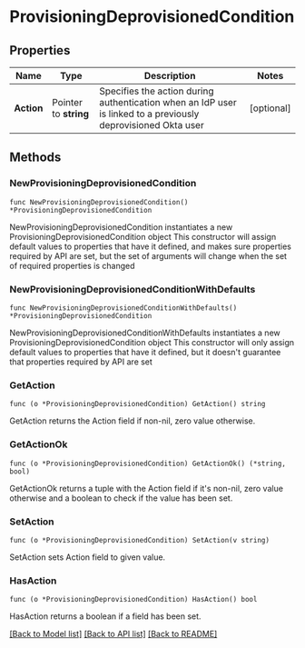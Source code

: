 # ProvisioningDeprovisionedCondition

## Properties

Name | Type | Description | Notes
------------ | ------------- | ------------- | -------------
**Action** | Pointer to **string** | Specifies the action during authentication when an IdP user is linked to a previously deprovisioned Okta user | [optional] 

## Methods

### NewProvisioningDeprovisionedCondition

`func NewProvisioningDeprovisionedCondition() *ProvisioningDeprovisionedCondition`

NewProvisioningDeprovisionedCondition instantiates a new ProvisioningDeprovisionedCondition object
This constructor will assign default values to properties that have it defined,
and makes sure properties required by API are set, but the set of arguments
will change when the set of required properties is changed

### NewProvisioningDeprovisionedConditionWithDefaults

`func NewProvisioningDeprovisionedConditionWithDefaults() *ProvisioningDeprovisionedCondition`

NewProvisioningDeprovisionedConditionWithDefaults instantiates a new ProvisioningDeprovisionedCondition object
This constructor will only assign default values to properties that have it defined,
but it doesn't guarantee that properties required by API are set

### GetAction

`func (o *ProvisioningDeprovisionedCondition) GetAction() string`

GetAction returns the Action field if non-nil, zero value otherwise.

### GetActionOk

`func (o *ProvisioningDeprovisionedCondition) GetActionOk() (*string, bool)`

GetActionOk returns a tuple with the Action field if it's non-nil, zero value otherwise
and a boolean to check if the value has been set.

### SetAction

`func (o *ProvisioningDeprovisionedCondition) SetAction(v string)`

SetAction sets Action field to given value.

### HasAction

`func (o *ProvisioningDeprovisionedCondition) HasAction() bool`

HasAction returns a boolean if a field has been set.


[[Back to Model list]](../README.md#documentation-for-models) [[Back to API list]](../README.md#documentation-for-api-endpoints) [[Back to README]](../README.md)


